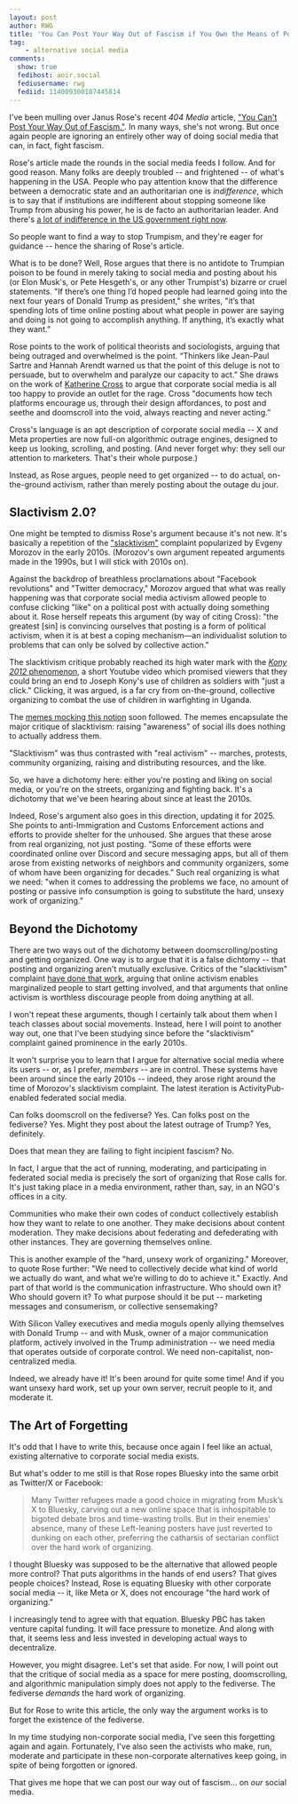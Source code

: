 ```yaml
---
layout: post
author: RWG
title: 'You Can Post Your Way Out of Fascism if You Own the Means of Posting'
tag:
    - alternative social media
comments: 
  show: true
  fedihost: aoir.social
  fediusername: rwg
  fediid: 114009300187445814
---
```


I've been mulling over Janus Rose's recent _404 Media_ article, ["You Can't Post Your Way Out of Fascism."](https://www.404media.co/you-cant-post-your-way-out-of-fascism/). In many ways, she's not wrong. But once again people are ignoring an entirely other way of doing social media that can, in fact, fight fascism.

Rose's article made the rounds in the social media feeds I follow. And for good reason. Many folks are deeply troubled -- and frightened -- of what's happening in the USA. People who pay attention know that the difference between a democratic state and an authoritarian one is _indifference_, which is to say that if institutions are indifferent about stopping someone like Trump from abusing his power, he is de facto an authoritarian leader. And there's [a lot of indifference in the US government right now](https://www.cbc.ca/news/world/trump-courts-guardrails-analysis-1.7457725).

So people want to find a way to stop Trumpism, and they're eager for guidance -- hence the sharing of Rose's article. 

What is to be done? Well, Rose argues that there is no antidote to Trumpian poison to be found in merely taking to social media and posting about his (or Elon Musk's, or Pete Hesgeth's, or any other Trumpist's) bizarre or cruel statements. "If there’s one thing I’d hoped people had learned going into the next four years of Donald Trump as president," she writes, "it’s that spending lots of time online posting about what people in power are saying and doing is not going to accomplish anything. If anything, it’s exactly what they want.”

Rose points to the work of political theorists and sociologists, arguing that being outraged and overwhelmed is the point. “Thinkers like Jean-Paul Sartre and Hannah Arendt warned us that the point of this deluge is not to persuade, but to overwhelm and paralyze our capacity to act.” She draws on the work of [Katherine Cross](https://bookshop.org/p/books/log-off-why-posting-and-politics-almost-never-mix-katherine-cross/78a509d4d3703d91?ean=9781736716861&next=t&next=t) to argue that corporate social media is all too happy to provide an outlet for the rage. Cross "documents how tech platforms encourage us, through their design affordances, to post and seethe and doomscroll into the void, always reacting and never acting.”

Cross's language is an apt description of corporate social media -- X and Meta properties are now full-on algorithmic outrage engines, designed to keep us looking, scrolling, and posting. (And never forget why: they sell our attention to marketers. That's their whole purpose.)

Instead, as Rose argues, people need to get organized -- to do actual, on-the-ground activism, rather than merely posting about the outage du jour.

## Slactivism 2.0?
One might be tempted to dismiss Rose's argument because it's not new. It's basically a repetition of the ["slacktivism"](https://en.wikipedia.org/wiki/Slacktivism) complaint popularized by Evgeny Morozov in the early 2010s. (Morozov's own argument repeated arguments made in the 1990s, but I will stick with 2010s on). 

Against the backdrop of breathless proclamations about "Facebook revolutions" and "Twitter democracy," Morozov argued that what was really happening was that corporate social media activism allowed people to confuse clicking "like" on a political post with actually doing something about it. Rose herself repeats this argument (by way of citing Cross): "the greatest [sin] is convincing ourselves that posting is a form of political activism, when it is at best a coping mechanism—an individualist solution to problems that can only be solved by collective action."

The slacktivism critique probably reached its high water mark with the [_Kony 2012_ phenomenon](https://www.nytimes.com/2012/03/09/world/africa/online-joseph-kony-and-a-ugandan-conflict-soar-to-topic-no-1.html), a short Youtube video which promised viewers that they could bring an end to  Joseph Kony's use of children as soldiers with "just a click." Clicking, it was argued, is a far cry from on-the-ground, collective organizing to combat the use of children in warfighting in Uganda.

The [memes mocking this notion](https://us1-browse.startpage.com/av/anon-image?piurl=https%3A%2F%2Fi.pinimg.com%2F236x%2F18%2F4f%2F1e%2F184f1ef000b76e01e7364897acc7ab9a.jpg&sp=1739636813Tad45153b3cc7ed4d39ba00847d5f0d1ff5fbabf86b300c0542af991a999fd134) soon followed. The memes encapsulate the major critique of slacktivism: raising "awareness" of social ills does nothing to actually address them. 

"Slacktivism" was thus contrasted with "real activism" -- marches, protests, community organizing, raising and distributing resources, and the like. 

So, we have a dichotomy here: either you're posting and liking on social media, or you're on the streets, organizing and fighting back. It's a dichotomy that we've been hearing about since at least the 2010s.

Indeed, Rose's argument also goes in this direction, updating it for 2025. She points to anti-Immigration and Customs Enforcement actions and efforts to provide shelter for the unhoused. She argues that these arose from real organizing, not just posting. “Some of these efforts were coordinated online over Discord and secure messaging apps, but all of them arose from existing networks of neighbors and community organizers, some of whom have been organizing for decades.” Such real organizing is what we need: "when it comes to addressing the problems we face, no amount of posting or passive info consumption is going to substitute the hard, unsexy work of organizing.”

## Beyond the Dichotomy

There are two ways out of the dichotomy between doomscrolling/posting and getting organized. One way is to argue that it is a false dichtomy -- that posting and organizing aren't mutually exclusive. Critics of the "slacktivism" complaint [have done that work](https://beyond.ubc.ca/online-activism-isnt-just-slacktivism/), arguing that online activism enables marginalized people to start getting involved, and that arguments that online activism is worthless discourage people from doing anything at all.

I won't repeat these arguments, though I certainly talk about them when I teach classes about social movements. Instead, here I will point to another way out, one that I've been studying since before the "slacktivism" complaint gained prominence in the early 2010s. 

It won't surprise you to learn that I argue for alternative social media where its users -- or, as I prefer, _members_ -- are in control. These systems have been around since the early 2010s -- indeed, they arose right around the time of Morozov's slacktivism complaint. The latest iteration is ActivityPub-enabled federated social media.

Can folks doomscroll on the fediverse? Yes. Can folks post on the fediverse? Yes. Might they post about the latest outrage of Trump? Yes, definitely. 

Does that mean they are failing to fight incipient fascism? No.

In fact, I argue that the act of running, moderating, and participating in federated social media is precisely the sort of organizing that Rose calls for. It's just taking place in a media environment, rather than, say, in an NGO's offices in a city.

Communities who make their own codes of conduct collectively establish how they want to relate to one another. They make decisions about content moderation. They make decisions about federating and defederating with other instances. They are governing themselves online.

This is another example of the "hard, unsexy work of organizing." Moreover, to quote Rose further: "We need to collectively decide what kind of world we actually do want, and what we’re willing to do to achieve it." Exactly. And part of that world is the communication infrastructure. Who should own it? Who should govern it? To what purpose should it be put -- marketing messages and consumerism, or collective sensemaking?

With Silicon Valley executives and media moguls openly allying themselves with Donald Trump -- and with Musk, owner of a major communication platform, actively involved in the Trump administration -- we need media that operates outside of corporate control. We need non-capitalist, non-centralized media. 

Indeed, we already have it! It's been around for quite some time! And if you want unsexy hard work, set up your own server, recruit people to it, and moderate it.

## The Art of Forgetting
It's odd that I have to write this, because once again I feel like an actual, existing alternative to corporate social media exists. 

But what's odder to me still is that Rose ropes Bluesky into the same orbit as Twitter/X or Facebook:

> Many Twitter refugees made a good choice in migrating from Musk’s X to Bluesky, carving out a new online space that is inhospitable to bigoted debate bros and time-wasting trolls. But in their enemies’ absence, many of these Left-leaning posters have just reverted to dunking on each other, preferring the catharsis of sectarian conflict over the hard work of organizing.

I thought Bluesky was supposed to be the alternative that allowed people more control? That puts algorithms in the hands of end users? That gives people choices? Instead, Rose is equating Bluesky with other corporate social media -- it, like Meta or X, does not encourage "the hard work of organizing."

I increasingly tend to agree with that equation. Bluesky PBC has taken venture capital funding. It will face pressure to monetize. And along with that, it seems less and less invested in developing actual ways to decentralize.

However, you might disagree. Let's set that aside. For now, I will point out that the critique of social media as a space for mere posting, doomscrolling, and algorithmic manipulation simply does not apply to the fediverse. The fediverse _demands_ the hard work of organizing.

But for Rose to write this article, the only way the argument works is to forget the existence of the fediverse. 

In my time studying non-corporate social media, I've seen this forgetting again and again. Fortunately, I've also seen the activists who make, run, moderate and participate in these non-corporate alternatives keep going, in spite of being forgotten or ignored.

That gives me hope that we can post our way out of fascism... on _our_ social media.
